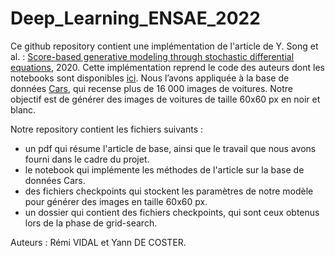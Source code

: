# Deep_Learning_ENSAE_2022

Ce github repository contient une implémentation de l'article de Y. Song et al. : [Score-based generative modeling through stochastic differential equations](https://arxiv.org/abs/2011.13456), 2020. Cette implémentation reprend le code des auteurs dont les notebooks sont disponibles [ici](https://yang-song.github.io/blog/2021/score/). Nous l’avons appliquée à la base de données [Cars](https://ai.stanford.edu/~jkrause/cars/car_dataset.html), qui recense plus de 16 000 images de voitures. Notre objectif est de générer des images de voitures de taille 60x60 px en noir et blanc.

Notre repository contient les fichiers suivants :
- un pdf qui résume l'article de base, ainsi que le travail que nous avons fourni dans le cadre du projet.
- le notebook qui implémente les méthodes de l'article sur la base de données Cars.
- des fichiers checkpoints qui stockent les paramètres de notre modèle pour générer des images en taille 60x60 px.
- un dossier qui contient des fichiers checkpoints, qui sont ceux obtenus lors de la phase de grid-search.

Auteurs : Rémi VIDAL et Yann DE COSTER.
